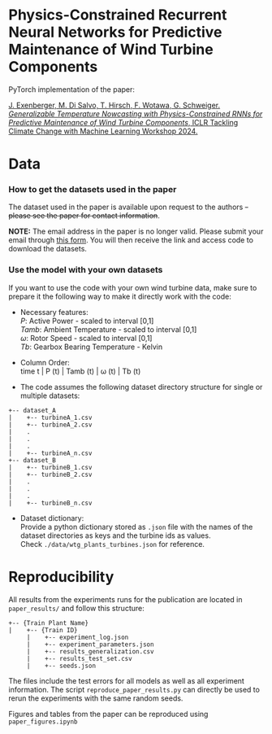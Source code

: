# Physics-Constrained Recurrent Neural Networks for Predictive Maintenance of Wind Turbine Components

PyTorch implementation of the paper:


[
J. Exenberger, M. Di Salvo, T. Hirsch, F. Wotawa, G. Schweiger. *Generalizable Temperature Nowcasting with Physics-Constrained RNNs for Predictive Maintenance of Wind Turbine Components*, ICLR Tackling Climate Change with Machine Learning Workshop 2024.
](https://arxiv.org/abs/2404.04126)

# Data

### How to get the datasets used in the paper

The dataset used in the paper is available upon request to the authors ~~- please see the paper for contact information~~.

**NOTE:** The email address in the paper is no longer valid. Please submit your email through [this form](https://docs.google.com/forms/d/e/1FAIpQLSfvfGATCHLfIw_AkAHEr187kbG8hPqT8SptHtIcrBgSw7nA_A/viewform?usp=dialog). You will then receive the link and access code to download the datasets.

### Use the model with your own datasets

If you want to use the code with your own wind turbine data, make sure to prepare it the following way to make it directly work with the code:

- Necessary features:  
*P*: Active Power - scaled to interval [0,1]  
*Tamb*: Ambient Temperature - scaled to interval [0,1]   
*&omega;*: Rotor Speed - scaled to interval [0,1]   
*Tb*: Gearbox Bearing Temperature - Kelvin  

- Column Order:   
time t | P (t) | Tamb (t) | &omega; (t) | Tb (t)

- The code assumes the following dataset directory structure for single or multiple datasets:

```
+-- dataset_A
|    +-- turbineA_1.csv
|    +-- turbineA_2.csv
|    .
|    .
|    .
|    +-- turbineA_n.csv
+-- dataset_B
|    +-- turbineB_1.csv
|    +-- turbineB_2.csv
|    .
|    .
|    .
|    +-- turbineB_n.csv
```

- Dataset dictionary:    
Provide a python dictionary stored as ```.json``` file with the names of the dataset directories as keys and the turbine ids as values.   
Check ```./data/wtg_plants_turbines.json``` for reference.


# Reproducibility

All results from the experiments runs for the publication are located in ```paper_results/``` and follow this structure:

```
+-- {Train Plant Name}
|    +-- {Train ID}
     |    +-- experiment_log.json
     |    +-- experiment_parameters.json
     |    +-- results_generalization.csv
     |    +-- results_test_set.csv
     |    +-- seeds.json
```
The files include the test errors for all models as well as all experiment information. The script ```reproduce_paper_results.py``` can directly be used to rerun the experiments with the same random seeds.

Figures and tables from the paper can be reproduced using ```paper_figures.ipynb```
